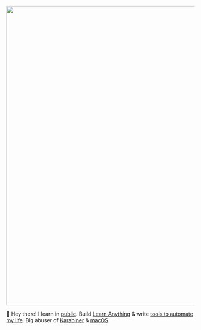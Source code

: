 <img width="800" heigth="500" src="https://assets.merveilles.town/media_attachments/files/000/852/844/original/e8f82a4ccddd9adb.jpg"></img>

👋 Hey there! I learn in [public](https://wiki.nikitavoloboev.xyz). Build [Learn Anything](https://learn-anything.xyz) & write [tools to automate my life](https://wiki.nikitavoloboev.xyz/sharing/my-github). Big abuser of [Karabiner](https://github.com/nikitavoloboev/dotfiles) & [macOS](https://github.com/nikitavoloboev/my-mac-os).
